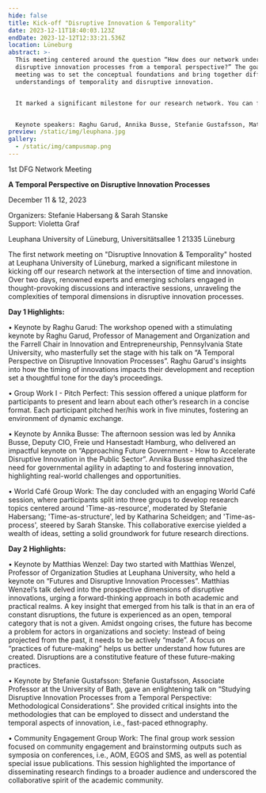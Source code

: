 ```yaml
---
hide: false
title: Kick-off "Disruptive Innovation & Temporality"
date: 2023-12-11T18:40:03.123Z
endDate: 2023-12-12T12:33:21.536Z
location: Lüneburg
abstract: >-
  This meeting centered around the question “How does our network understand
  disruptive innovation processes from a temporal perspective?” The goal of this
  meeting was to set the conceptual foundations and bring together different
  understandings of temporality and disruptive innovation.


  It marked a significant milestone for our research network. You can find a summary of the highlights here.


  K﻿eynote speakers: Raghu Garud, Annika Busse, Stefanie Gustafsson, Matthias Wenzel
preview: /static/img/leuphana.jpg
gallery:
  - /static/img/campusmap.png
---
```

1st DFG Network Meeting 

**A Temporal Perspective on Disruptive Innovation Processes**

December 11 & 12, 2023

Organizers: Stefanie Habersang & Sarah Stanske\
Support: Violetta Graf 

Leuphana University of Lüneburg,
Universitätsallee 1
21335 Lüneburg 

The first network meeting on "Disruptive Innovation & Temporality" hosted at Leuphana University of Lüneburg, marked a significant milestone in kicking off our research network at the intersection of time and innovation. Over two days, renowned experts and emerging scholars engaged in thought-provoking discussions and interactive sessions, unraveling the complexities of temporal dimensions in disruptive innovation processes.



**Day 1 Highlights:**



•	Keynote by Raghu Garud: The workshop opened with a stimulating keynote by Raghu Garud, Professor of Management and Organization and the Farrell Chair in Innovation and Entrepreneurship, Pennsylvania State University, who masterfully set the stage with his talk on “A Temporal Perspective on Disruptive Innovation Processes”. Raghu Garud's insights into how the timing of innovations impacts their development and reception set a thoughtful tone for the day’s proceedings.

•	Group Work I - Pitch Perfect: This session offered a unique platform for participants to present and learn about each other’s research in a concise format. Each participant pitched her/his work in five minutes, fostering an environment of dynamic exchange.

•	Keynote by Annika Busse: The afternoon session was led by Annika Busse, Deputy CIO, Freie und Hansestadt Hamburg, who delivered an impactful keynote on “Approaching Future Government - How to Accelerate Disruptive Innovation in the Public Sector”. Annika Busse emphasized the need for governmental agility in adapting to and fostering innovation, highlighting real-world challenges and opportunities.

•	World Café Group Work: The day concluded with an engaging World Café session, where participants split into three groups to develop research topics centered around 'Time-as-resource', moderated by Stefanie Habersang; 'Time-as-structure', led by Katharina Scheidgen; and 'Time-as-process', steered by Sarah Stanske. This collaborative exercise yielded a wealth of ideas, setting a solid groundwork for future research directions.



**Day 2 Highlights:**

•	Keynote by Matthias Wenzel: Day two started with Matthias Wenzel, Professor of Organization Studies at Leuphana University, who held a keynote on “Futures and Disruptive Innovation Processes”. Matthias Wenzel’s talk delved into the prospective dimensions of disruptive innovations, urging a forward-thinking approach in both academic and practical realms. A key insight that emerged from his talk is that in an era of constant disruptions, the future is experienced as an open, temporal category that is not a given. Amidst ongoing crises, the future has become a problem for actors in organizations and society: Instead of being projected from the past, it needs to be actively “made”. A focus on “practices of future-making” helps us better understand how futures are created. Disruptions are a constitutive feature of these future-making practices.

•	Keynote by Stefanie Gustafsson: Stefanie Gustafsson, Associate Professor at the University of Bath, gave an enlightening talk on “Studying Disruptive Innovation Processes from a Temporal Perspective: Methodological Considerations”. She provided critical insights into the methodologies that can be employed to dissect and understand the temporal aspects of innovation, i.e., fast-paced ethnography.

•	Community Engagement Group Work: The final group work session focused on community engagement and brainstorming outputs such as symposia on conferences, i.e., AOM, EGOS and SMS, as well as potential special issue publications. This session highlighted the importance of disseminating research findings to a broader audience and underscored the collaborative spirit of the academic community.